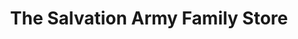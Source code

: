 ---
title: "The Salvation Army Family Store"
url: /stillwater/the-salvation-army-family-store/
shop: charity
---